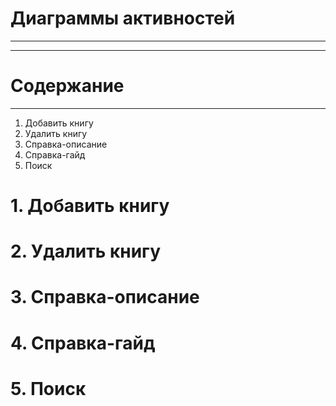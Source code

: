 # Диаграммы активностей
***
***
# Содержание 
_____
1. Добавить книгу
2. Удалить книгу
3. Справка-описание
4. Справка-гайд
5. Поиск

# 1. Добавить книгу


# 2. Удалить книгу 

# 3. Справка-описание

# 4. Справка-гайд

# 5. Поиск